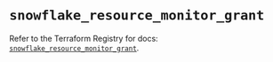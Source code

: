 # `snowflake_resource_monitor_grant`

Refer to the Terraform Registry for docs: [`snowflake_resource_monitor_grant`](https://registry.terraform.io/providers/snowflake-labs/snowflake/0.85.0/docs/resources/resource_monitor_grant).
